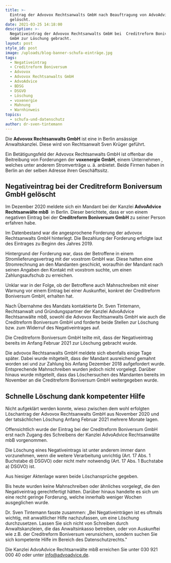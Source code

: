 ```yaml
---
title: >-
  Eintrag der Advovox Rechtsanwalts GmbH nach Beauftragung von AdvoAdvice
  gelöscht.
date: 2021-03-25 14:18:00
description: >-
  Negativeintrag der Advovox Rechtsanwalts GmbH bei  Creditreform Boniversum
  GmbH zur Löschung gebracht.
layout: post
style_id: post
image: /uploads/blog-banner-schufa-einträge.jpg
tags:
  - Negativeintrag
  - Creditreform Boniversum
  - Advovox
  - Advovox Rechtsanwalts GmbH
  - AdvoAdvice
  - BDSG
  - DSGVO
  - Löschung
  - voxenergie
  - Mahnung
  - Warnhinweis
topics:
  - schufa-und-datenschutz
author: dr-sven-tintemann
---
```

Die **Advovox Rechtsanwalts GmbH** ist eine in Berlin ansässige Anwaltskanzlei. Diese wird von Rechtsanwalt Sven Krüger geführt.

Ein Betätigungsfeld der Advovox Rechtsanwalts GmbH ist offenbar die Beitreibung von Forderungen der **voxenergie GmbH**, einem Unternehmen , welches unter anderem Stromverträge u. ä. anbietet. Beide Firmen haben in Berlin an der selben Adresse ihren Geschäftssitz.

## **Negativeintrag bei der Creditreform Boniversum GmbH gelöscht**

Im Dezember 2020 meldete sich ein Mandant bei der Kanzlei **AdvoAdvice Rechtsanwälte mbB**&nbsp; in Berlin. Dieser berichtete, dass er von einem negativen Eintrag bei der **Creditreform Boniversum GmbH** zu seiner Person erfahren habe.

Im Datenbestand war die angesprochene Forderung der advovox Rechtsanwalts GmbH hinterlegt. Die Bezahlung der Forderung erfolgte laut des Eintrages zu Beginn des Jahres 2019.

Hintergrund der Forderung war, dass der Betroffene in einem Stromlieferungsvertrag mit der voxstrom GmbH war. Diese hatten eine Stromrechnung an den Mandanten geschickt, woraufhin der Mandant nach seinen Angaben den Kontakt mit voxstrom suchte, um einen Zahlungsaufschub zu erreichen.

Unklar war in der Folge, ob der Betroffene auch Mahnschreiben mit einer Warnung vor einem Eintrag bei einer Auskunftei, konkret der Creditreform Boniversum GmbH, erhalten hat.

Nach Übernahme des Mandats kontaktierte Dr. Sven Tintemann, Rechtsanwalt und Gründungspartner der Kanzlei AdvoAdvice Rechtsanwälte mbB, sowohl die Advovox Rechtsanwalts GmbH wie auch die Creditreform Boniversum GmbH und forderte beide Stellen zur Löschung bzw. zum Widerruf des Negativeintrages auf.

Die Creditreform Boniversum GmbH teilte mit, dass der Negativeintrag bereits im Anfang Februar 2021 zur Löschung gebracht wurde.

Die advovox Rechtsanwalts GmbH meldete sich ebenfalls einige Tage später. Dabei wurde mitgeteilt, dass der Mandant ausreichend gemahnt worden sei und zur Zahlung bis Anfang Dezember 2018 aufgefordert wurde. Entsprechende Mahnschreiben wurden jedoch nicht vorgelegt. Darüber hinaus wurde mitgeteilt, dass das Löschersuchen des Mandanten bereits im November an die Creditreform Boniversum GmbH weitergegeben wurde.

## Schnelle Löschung dank kompetenter Hilfe

Nicht aufgeklärt werden konnte, wieso zwischen dem wohl erfolgten Löschantrag der Advovox Rechtsanwalts GmbH aus November 2020 und der tatsächlichen Löschung Anfang Februar 2021 mehrere Monate lagen.

Offensichtlich wurde der Eintrag bei der Creditreform Boniversum GmbH erst nach Zugang des Schreibens der Kanzlei AdvoAdvice Rechtsanwälte mbB vorgenommen.

Die Löschung eines Negativeintrags ist unter anderem immer dann vorzunehmen, wenn die weitere Verarbeitung unrichtig (Art. 17 Abs. 1 Buchstabe d) DSGVO) oder nicht mehr notwendig (Art. 17 Abs. 1 Buchstabe a) DSGVO) ist.

Aus hiesiger Aktenlage waren beide Löschansprüche gegeben.

Bis heute wurden keine Mahnschreiben oder ähnliches vorgelegt, die den Negativeintrag gerechtfertigt hätten. Darüber hinaus handelte es sich um eine recht geringe Forderung, welche innerhalb weniger Wochen ausgeglichen wurde.

Dr. Sven Tintemann fasste zusammen: „Bei Negativeinträgen ist es oftmals wichtig, mit anwaltlicher Hilfe nachzufassen, um eine Löschung durchzusetzen. Lassen Sie sich nicht von Schreiben durch Anwaltskanzleien, die das Anwaltsinkasso betreiben, oder von Auskunftei wie z.B. der Creditreform Boniversum verunsichern, sondern suchen Sie sich kompetente Hilfe im Bereich des Datenschutzrechts."

Die Kanzlei AdvoAdvice Rechtsanwälte mbB erreichen Sie unter 030 921 000 40 oder unter info@advoadvice.de.&nbsp;

&nbsp;

&nbsp;
